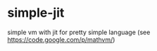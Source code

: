 simple-jit
==========

simple vm with jit for pretty simple language (see https://code.google.com/p/mathvm/)
